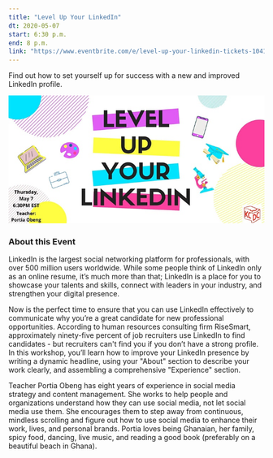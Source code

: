```yaml
---
title: "Level Up Your LinkedIn"
dt: 2020-05-07
start: 6:30 p.m.
end: 8 p.m.
link: "https://www.eventbrite.com/e/level-up-your-linkedin-tickets-104138089830"
---
```


Find out how to set yourself up for success with a new and improved LinkedIn profile.

<img src="/images/linkedin.jpg" alt="class graphic">

### About this Event

LinkedIn is the largest social networking platform for professionals, with over 500 million users worldwide. While some people think of LinkedIn only as an online resume, it’s much more than that; LinkedIn is a place for you to showcase your talents and skills, connect with leaders in your industry, and strengthen your digital presence.

Now is the perfect time to ensure that you can use LinkedIn effectively to communicate why you’re a great candidate for new professional opportunities. According to human resources consulting firm RiseSmart, approximately ninety-five percent of job recruiters use LinkedIn to find candidates - but recruiters can't find you if you don’t have a strong profile. In this workshop, you’ll learn how to improve your LinkedIn presence by writing a dynamic headline, using your "About" section to describe your work clearly, and assembling a comprehensive "Experience" section.

Teacher Portia Obeng has eight years of experience in social media strategy and content management. She works to help people and organizations understand how they can use social media, not let social media use them. She encourages them to step away from continuous, mindless scrolling and figure out how to use social media to enhance their work, lives, and personal brands. Portia loves being Ghanaian, her family, spicy food, dancing, live music, and reading a good book (preferably on a beautiful beach in Ghana).
